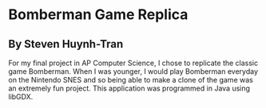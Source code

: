 # Bomberman Game Replica
## By Steven Huynh-Tran

For my final project in AP Computer Science, I chose to replicate the classic game Bomberman. When I was younger, I would play Bomberman everyday on the Nintendo SNES and so being able to make a clone of the game was an extremely fun project. This application was programmed in Java using libGDX.
